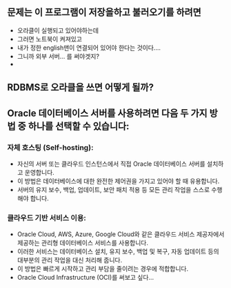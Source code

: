 ## 문제는 이 프로그램이 저장을하고 불러오기를 하려면

- 오라클이 실행되고 있어야하는데
- 그러면 노트북이 켜져있고
- 내가 정한 english맨이 연결되어 있어야 한다는 것이다....
- 그니까 외부 서버... 를 써야겟지?
- 
## RDBMS로 오라클을 쓰면 어떻게 될까?

## Oracle 데이터베이스 서버를 사용하려면 다음 두 가지 방법 중 하나를 선택할 수 있습니다:

### 자체 호스팅 (Self-hosting):
- 자신의 서버 또는 클라우드 인스턴스에서 직접 Oracle 데이터베이스 서버를 설치하고 운영합니다.
- 이 방법은 데이터베이스에 대한 완전한 제어권을 가지고 있어야 할 때 유용합니다.
- 서버의 유지 보수, 백업, 업데이트, 보안 패치 적용 등 모든 관리 작업을 스스로 수행해야 합니다.

### 클라우드 기반 서비스 이용:
- Oracle Cloud, AWS, Azure, Google Cloud와 같은 클라우드 서비스 제공자에서 제공하는 관리형 데이터베이스 서비스를 사용합니다.
- 이러한 서비스는 데이터베이스 설치, 유지 보수, 백업 및 복구, 자동 업데이트 등의 대부분의 관리 작업을 대신 처리해 줍니다.
- 이 방법은 빠르게 시작하고 관리 부담을 줄이려는 경우에 적합합니다.
- Oracle Cloud Infrastructure (OCI)를 써보고 싶다...
